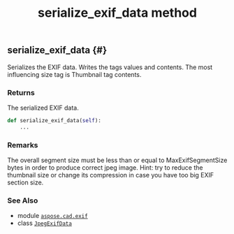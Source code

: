 ﻿---
title: serialize_exif_data method
second_title: Aspose.CAD for Python via .NET API References
description: 
type: docs
weight: 30
url: /aspose.cad.exif/jpegexifdata/serialize_exif_data/
is_root: false
---

## serialize_exif_data {#}

Serializes the EXIF data. Writes the tags values and contents. The most influencing size tag is Thumbnail tag contents.


### Returns 


The serialized EXIF data.


```python
def serialize_exif_data(self):
    ...
```


### Remarks

The overall segment size must be less than or equal to MaxExifSegmentSize bytes in order to produce correct jpeg image.
Hint: try to reduce the thumbnail size or change its compression in case you have too big EXIF section size.


### See Also
* module [`aspose.cad.exif`](../../)
* class [`JpegExifData`](/cad/python-net/aspose.cad.exif/jpegexifdata)
